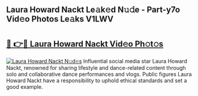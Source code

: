 ## Laura Howard Nackt Le𝚊k𝚎d N𝚞𝚍e - Part-y7o Vid𝚎o Photos Le𝚊ks V1LWV

# <h2><a href="http://fb943n.evod.top/?m=Laura+Howard+Nackt">🔗 👉🔴 Laura Howard Nackt Vid𝚎o Ph𝚘t𝚘s</a></h2>

[![Laura Howard Nackt N𝚞d𝚎s](https://i.imgur.com/8V9OHl7.gif)](http://fb943n.evod.top/?m=Laura+Howard+Nackt)
Influential social media star Laura Howard Nackt, renowned for sharing lifestyle and dance-related content through solo and collaborative dance performances and vlogs. Public figures Laura Howard Nackt have a responsibility to uphold ethical standards and set a good example. 
